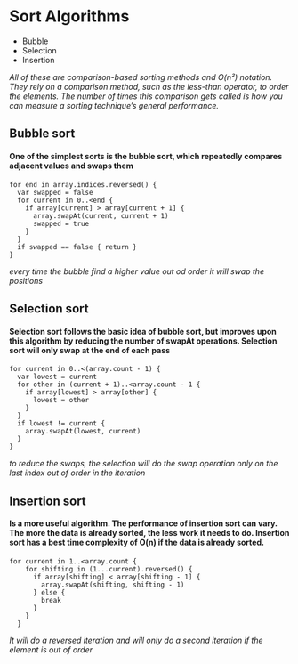 # Sort Algorithms
* Bubble
* Selection
* Insertion

*All of these are comparison-based sorting methods and O(n²) notation. They rely on a comparison method, such as the less-than operator, to order the elements. The number of times this comparison gets called is how you can measure a sorting technique’s general performance.*

## Bubble sort
#### One of the simplest sorts is the bubble sort, which repeatedly compares adjacent values and swaps them

```
for end in array.indices.reversed() {
  var swapped = false
  for current in 0..<end {
    if array[current] > array[current + 1] {
      array.swapAt(current, current + 1)
      swapped = true
    }
  }
  if swapped == false { return }
}
```
*every time the bubble find a higher value out od order it will swap the positions*

## Selection sort
#### Selection sort follows the basic idea of bubble sort, but improves upon this algorithm by reducing the number of swapAt operations. Selection sort will only swap at the end of each pass
```
for current in 0..<(array.count - 1) {
  var lowest = current
  for other in (current + 1)..<array.count - 1 {
    if array[lowest] > array[other] {
      lowest = other
    }
  }
  if lowest != current {
    array.swapAt(lowest, current)
  }
}
```
*to reduce the swaps, the selection will do the swap operation only on the last index out of order in the iteration*

## Insertion sort
#### Is a more useful algorithm. The performance of insertion sort can vary. The more the data is already sorted, the less work it needs to do. Insertion sort has a best time complexity of O(n) if the data is already sorted.
```
for current in 1..<array.count {
    for shifting in (1...current).reversed() {
      if array[shifting] < array[shifting - 1] {
        array.swapAt(shifting, shifting - 1)
      } else {
        break
      }
    }
  }
```

*It will do a reversed iteration and will only do a second iteration if the element is out of order*
